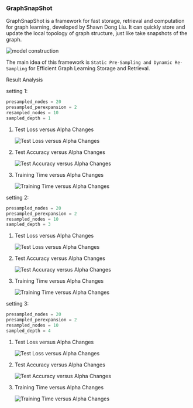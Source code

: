 ### GraphSnapShot

GraphSnapShot is a framework for fast storage, retrieval and computation for graph learning, developed by Shawn Dong Liu. It can quickly store and update the local topology of graph structure, just like take snapshots of the graph.

![model construction](./assets/SSDReS.png)

The main idea of this framework is `Static Pre-Sampling and Dynamic Re-Sampling` for Efficient Graph Learning Storage and Retrieval.

Result Analysis

setting 1:

```Python
presampled_nodes = 20
presampled_perexpansion = 2
resampled_nodes = 10
sampled_depth = 1
```



1. Test Loss versus Alpha Changes

   ![Test Loss versus Alpha Changes](results_1hop/Test_Loss_versus_Alpha_Changes.png)

2. Test Accuracy versus Alpha Changes

   ![Test Accuracy versus Alpha Changes](results_1hop/Test_Accuracy_versus_Alpha_Changes.png)

3. Training Time versus Alpha Changes

   ![Training Time versus Alpha Changes](results_1hop/Training_Time_versus_Alpha_Changes.png)

setting 2:

```Python
presampled_nodes = 20
presampled_perexpansion = 2
resampled_nodes = 10
sampled_depth = 3
```



1. Test Loss versus Alpha Changes

   ![Test Loss versus Alpha Changes](results_3hop/Test_Loss_versus_Alpha_Changes.png)

2. Test Accuracy versus Alpha Changes

   ![Test Accuracy versus Alpha Changes](results_3hop/Test_Accuracy_versus_Alpha_Changes.png)

3. Training Time versus Alpha Changes

   ![Training Time versus Alpha Changes](results_3hop/Training_Time_versus_Alpha_Changes.png)

   

setting 3:

```Python
presampled_nodes = 20
presampled_perexpansion = 2
resampled_nodes = 10
sampled_depth = 4
```



1. Test Loss versus Alpha Changes

   ![Test Loss versus Alpha Changes](results_4hop/Test_Loss_versus_Alpha_Changes.png)

2. Test Accuracy versus Alpha Changes

   ![Test Accuracy versus Alpha Changes](results_4hop/Test_Accuracy_versus_Alpha_Changes.png)

3. Training Time versus Alpha Changes

   ![Training Time versus Alpha Changes](results_4hop/Training_Time_versus_Alpha_Changes.png)

   